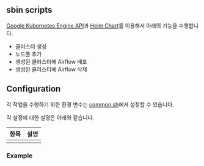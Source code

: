 ## sbin scripts

[Google Kubernetes Engine API](https://cloud.google.com/kubernetes-engine)과 [Helm Chart](https://helm.sh/ko/docs/topics/charts/)를 이용해서 아래의 기능을 수행합니다.

- 클러스터 생성
- 노드풀 추가
- 생성된 클러스터에 Airflow 배포
- 생성된 클러스터에 Airflow 삭제

## Configuration

각 작업을 수행하기 위한 환경 변수는 [common.sh](/sbin/common.sh)에서 설정할 수 있습니다.

각 설정에 대한 설명은 아래와 같습니다.

| 항목       | 설명         |
|----------|------------|
|  |  |

### Example

```yaml
```